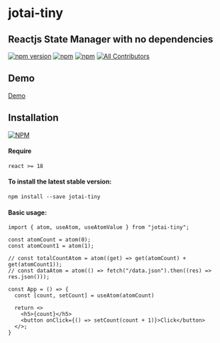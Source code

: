# jotai-tiny

## Reactjs State Manager with no dependencies

[![npm version](https://badge.fury.io/js/jotai-tiny.svg)](https://badge.fury.io/js/jotai-tiny) [![npm](https://img.shields.io/npm/dw/jotai-tiny.svg?logo=npm)](https://www.npmjs.com/package/jotai-tiny) [![npm](https://img.shields.io/bundlephobia/minzip/jotai-tiny)](https://www.npmjs.com/package/jotai-tiny)
[![All Contributors](https://img.shields.io/badge/all_contributors-1-orange.svg?style=flat-square)](#contributors-)

## Demo

[Demo](https://jotai-tiny-demo.vercel.app/)

## Installation

[![NPM](https://nodei.co/npm/jotai-tiny.png?compact=true)](https://nodei.co/npm/jotai-tiny/)

#### Require

```
react >= 18
```

#### To install the latest stable version:

```
npm install --save jotai-tiny
```

#### Basic usage:

```tsx
import { atom, useAtom, useAtomValue } from "jotai-tiny";

const atomCount = atom(0);
const atomCount1 = atom(1);

// const totalCountAtom = atom((get) => get(atomCount) + get(atomCount1));
// const dataAtom = atom(() => fetch("/data.json").then((res) => res.json()));

const App = () => {
  const [count, setCount] = useAtom(atomCount)

  return <>
    <h5>{count}</h5>
    <button onClick={() => setCount(count + 1)}>Click</button>
  </>;
}
```
